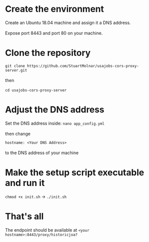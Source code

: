 # Create the environment

Create an <bold>Ubuntu 18.04</bold> machine and assign it a <bold>DNS address</bold>.
<br><br>
Expose <bold>port 8443</bold> and <bold>port 80</bold> on your machine.

# Clone the repository
```git clone https://github.com/StuartMolnar/usajobs-cors-proxy-server.git```
<br><br>
then
<br><br>
```cd usajobs-cors-proxy-server```

# Adjust the DNS address
Set the DNS address inside: ```nano app_config.yml```
<br><br>
then change
<br>

```hostname: <Your DNS Address>```
<br><br>
to the DNS address of your machine

# Make the setup script executable and run it
```chmod +x init.sh``` -> ```./init.sh```

# That's all
The endpoint should be available at 
```<your hostname>:8443/proxy/historicjoa?```